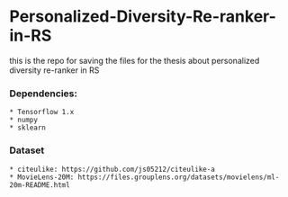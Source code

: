 # Personalized-Diversity-Re-ranker-in-RS
this is the repo for saving the files for the thesis about personalized diversity re-ranker in RS
### Dependencies:
    * Tensorflow 1.x
    * numpy
    * sklearn 

### Dataset
    * citeulike: https://github.com/js05212/citeulike-a
    * MovieLens-20M: https://files.grouplens.org/datasets/movielens/ml-20m-README.html 
